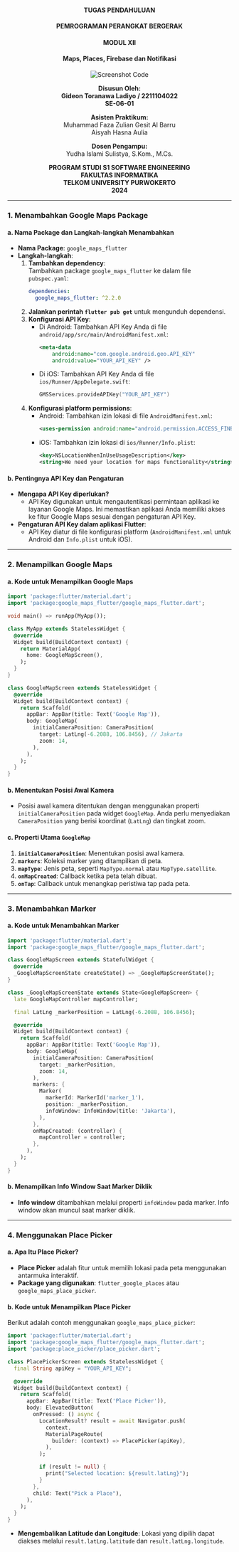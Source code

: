<div style="text-align: center;">

#### TUGAS PENDAHULUAN  
#### PEMROGRAMAN PERANGKAT BERGERAK  
#### MODUL XII 
#### Maps, Places, Firebase dan Notifikasi  

![Screenshot Code](logo.png)

**Disusun Oleh:**  
**Gideon Toranawa Ladiyo / 2211104022**  
**SE-06-01**  

**Asisten Praktikum:**  
Muhammad Faza Zulian Gesit Al Barru  
Aisyah Hasna Aulia  

**Dosen Pengampu:**  
Yudha Islami Sulistya, S.Kom., M.Cs.  


**PROGRAM STUDI S1 SOFTWARE ENGINEERING**  
**FAKULTAS INFORMATIKA**  
**TELKOM UNIVERSITY PURWOKERTO**  
**2024**

</div>

---
### 1. **Menambahkan Google Maps Package**

#### a. Nama Package dan Langkah-langkah Menambahkan
- **Nama Package**: `google_maps_flutter`
- **Langkah-langkah**:
  1. **Tambahkan dependency**:  
     Tambahkan package `google_maps_flutter` ke dalam file `pubspec.yaml`:
     ```yaml
     dependencies:
       google_maps_flutter: ^2.2.0
     ```
  2. **Jalankan perintah `flutter pub get`** untuk mengunduh dependensi.
  3. **Konfigurasi API Key**:
     - Di Android: Tambahkan API Key Anda di file `android/app/src/main/AndroidManifest.xml`:
       ```xml
       <meta-data
           android:name="com.google.android.geo.API_KEY"
           android:value="YOUR_API_KEY" />
       ```
     - Di iOS: Tambahkan API Key Anda di file `ios/Runner/AppDelegate.swift`:
       ```swift
       GMSServices.provideAPIKey("YOUR_API_KEY")
       ```
  4. **Konfigurasi platform permissions**:
     - Android: Tambahkan izin lokasi di file `AndroidManifest.xml`:
       ```xml
       <uses-permission android:name="android.permission.ACCESS_FINE_LOCATION" />
       ```
     - iOS: Tambahkan izin lokasi di `ios/Runner/Info.plist`:
       ```xml
       <key>NSLocationWhenInUseUsageDescription</key>
       <string>We need your location for maps functionality</string>
       ```

#### b. Pentingnya API Key dan Pengaturan
- **Mengapa API Key diperlukan?**
  - API Key digunakan untuk mengautentikasi permintaan aplikasi ke layanan Google Maps. Ini memastikan aplikasi Anda memiliki akses ke fitur Google Maps sesuai dengan pengaturan API Key.
- **Pengaturan API Key dalam aplikasi Flutter**:
  - API Key diatur di file konfigurasi platform (`AndroidManifest.xml` untuk Android dan `Info.plist` untuk iOS).

---

### 2. **Menampilkan Google Maps**

#### a. Kode untuk Menampilkan Google Maps
```dart
import 'package:flutter/material.dart';
import 'package:google_maps_flutter/google_maps_flutter.dart';

void main() => runApp(MyApp());

class MyApp extends StatelessWidget {
  @override
  Widget build(BuildContext context) {
    return MaterialApp(
      home: GoogleMapScreen(),
    );
  }
}

class GoogleMapScreen extends StatelessWidget {
  @override
  Widget build(BuildContext context) {
    return Scaffold(
      appBar: AppBar(title: Text('Google Map')),
      body: GoogleMap(
        initialCameraPosition: CameraPosition(
          target: LatLng(-6.2088, 106.8456), // Jakarta
          zoom: 14,
        ),
      ),
    );
  }
}
```

#### b. Menentukan Posisi Awal Kamera
- Posisi awal kamera ditentukan dengan menggunakan properti `initialCameraPosition` pada widget `GoogleMap`. Anda perlu menyediakan `CameraPosition` yang berisi koordinat (`LatLng`) dan tingkat zoom.

#### c. Properti Utama `GoogleMap`
1. **`initialCameraPosition`**: Menentukan posisi awal kamera.
2. **`markers`**: Koleksi marker yang ditampilkan di peta.
3. **`mapType`**: Jenis peta, seperti `MapType.normal` atau `MapType.satellite`.
4. **`onMapCreated`**: Callback ketika peta telah dibuat.
5. **`onTap`**: Callback untuk menangkap peristiwa tap pada peta.

---

### 3. **Menambahkan Marker**

#### a. Kode untuk Menambahkan Marker
```dart
import 'package:flutter/material.dart';
import 'package:google_maps_flutter/google_maps_flutter.dart';

class GoogleMapScreen extends StatefulWidget {
  @override
  _GoogleMapScreenState createState() => _GoogleMapScreenState();
}

class _GoogleMapScreenState extends State<GoogleMapScreen> {
  late GoogleMapController mapController;

  final LatLng _markerPosition = LatLng(-6.2088, 106.8456);

  @override
  Widget build(BuildContext context) {
    return Scaffold(
      appBar: AppBar(title: Text('Google Map')),
      body: GoogleMap(
        initialCameraPosition: CameraPosition(
          target: _markerPosition,
          zoom: 14,
        ),
        markers: {
          Marker(
            markerId: MarkerId('marker_1'),
            position: _markerPosition,
            infoWindow: InfoWindow(title: 'Jakarta'),
          ),
        },
        onMapCreated: (controller) {
          mapController = controller;
        },
      ),
    );
  }
}
```

#### b. Menampilkan Info Window Saat Marker Diklik
- **Info window** ditambahkan melalui properti `infoWindow` pada marker. Info window akan muncul saat marker diklik.

---

### 4. **Menggunakan Place Picker**

#### a. Apa Itu Place Picker?
- **Place Picker** adalah fitur untuk memilih lokasi pada peta menggunakan antarmuka interaktif. 
- **Package yang digunakan**: `flutter_google_places` atau `google_maps_place_picker`.

#### b. Kode untuk Menampilkan Place Picker
Berikut adalah contoh menggunakan `google_maps_place_picker`:
```dart
import 'package:flutter/material.dart';
import 'package:google_maps_flutter/google_maps_flutter.dart';
import 'package:place_picker/place_picker.dart';

class PlacePickerScreen extends StatelessWidget {
  final String apiKey = "YOUR_API_KEY";

  @override
  Widget build(BuildContext context) {
    return Scaffold(
      appBar: AppBar(title: Text('Place Picker')),
      body: ElevatedButton(
        onPressed: () async {
          LocationResult? result = await Navigator.push(
            context,
            MaterialPageRoute(
              builder: (context) => PlacePicker(apiKey),
            ),
          );

          if (result != null) {
            print("Selected location: ${result.latLng}");
          }
        },
        child: Text("Pick a Place"),
      ),
    );
  }
}
```
- **Mengembalikan Latitude dan Longitude**:
  Lokasi yang dipilih dapat diakses melalui `result.latLng.latitude` dan `result.latLng.longitude`.